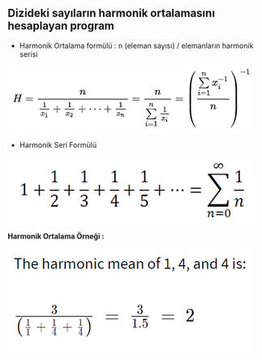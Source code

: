## Dizideki sayıların harmonik ortalamasını hesaplayan program 

- Harmonik Ortalama formülü : n (eleman sayısı) / elemanların harmonik serisi 

![Harmonic Mean Formule](https://github.com/aliihsanakcay/JavaCamp/blob/main/harmonicMean/figures/HarmonicMean.PNG)

- Harmonik Seri Formülü 

![Harmonic Series Formule](https://github.com/aliihsanakcay/JavaCamp/blob/main/harmonicMean/figures/HarmoncSeries.png)

**Harmonik Ortalama Örneği :**

![Harmonic Mean Example](https://github.com/aliihsanakcay/JavaCamp/blob/main/harmonicMean/figures/example.PNG)
